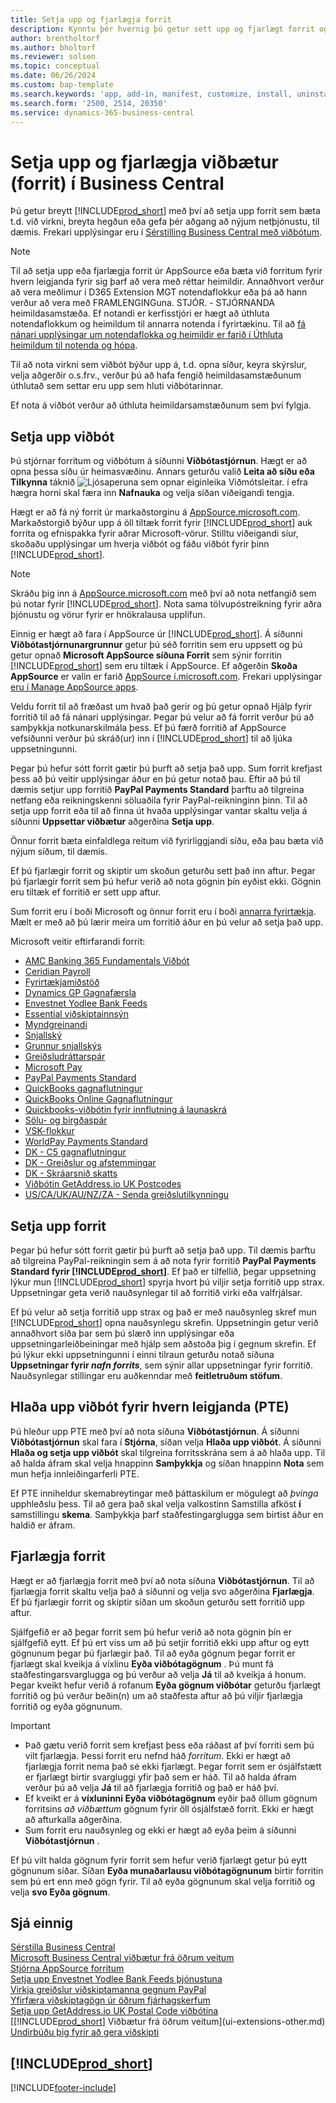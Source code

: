 ```yaml
---
title: Setja upp og fjarlægja forrit
description: Kynntu þér hvernig þú getur sett upp og fjarlægt forrit og viðbætur í Business Central.
author: brentholtorf
ms.author: bholtorf
ms.reviewer: solsen
ms.topic: conceptual
ms.date: 06/26/2024
ms.custom: bap-template
ms.search.keywords: 'app, add-in, manifest, customize, install, uninstall'
ms.search.form: '2500, 2514, 20350'
ms.service: dynamics-365-business-central
---
```


# Setja upp og fjarlægja viðbætur (forrit) í Business Central

Þú getur breytt [!INCLUDE[prod_short](includes/prod_short.md)] með því að setja upp forrit sem bæta t.d. við virkni, breyta hegðun eða gefa þér aðgang að nýjum netþjónustu, til dæmis. Frekari upplýsingar eru í [Sérstilling Business Central með viðbótum](ui-extensions.md).

> [!NOTE]
> Til að setja upp eða fjarlægja forrit úr AppSource eða bæta við forritum fyrir hvern leigjanda fyrir sig þarf að vera með réttar heimildir. Annaðhvort verður að vera meðlimur í D365 Extension MGT notendaflokkur eða þá að hann verður að vera með FRAMLENGINGuna. STJÓR. - STJÓRNANDA heimildasamstæða. Ef notandi er kerfisstjóri er hægt að úthluta notendaflokkum og heimildum til annarra notenda í fyrirtækinu. Til að [fá nánari upplýsingar um notendaflokka og heimildir er farið í Úthluta heimildum til notenda og hópa](ui-define-granular-permissions.md).
>
> Til að nota virkni sem viðbót býður upp á, t.d. opna síður, keyra skýrslur, velja aðgerðir o.s.frv., verður þú að hafa fengið heimildasamstæðunum úthlutað sem settar eru upp sem hluti viðbótarinnar.

Ef nota á viðbót verður að úthluta heimildarsamstæðunum sem því fylgja.

## <a name="install"></a>Setja upp viðbót

Þú stjórnar forritum og viðbótum á síðunni **Viðbótastjórnun**. Hægt er að opna þessa síðu úr heimasvæðinu. Annars geturðu valið **Leita að síðu eða Tilkynna** táknið ![Ljósaperuna sem opnar eiginleika Viðmótsleitar.](media/ui-search/search_small.png "Segðu mér hvað þú vilt gera") í efra hægra horni skal færa inn **Nafnauka** og velja síðan viðeigandi tengja.  

Hægt er að fá ný forrit úr markaðstorginu á [AppSource.microsoft.com](https://go.microsoft.com/fwlink/?linkid=2081646). Markaðstorgið býður upp á öll tiltæk forrit fyrir [!INCLUDE[prod_short](includes/prod_short.md)] auk forrita og efnispakka fyrir aðrar Microsoft-vörur. Stilltu viðeigandi síur, skoðaðu upplýsingar um hverja viðbót og fáðu viðbót fyrir þinn [!INCLUDE[prod_short](includes/prod_short.md)].  

> [!NOTE]  
> Skráðu þig inn á [AppSource.microsoft.com](https://appsource.microsoft.com/) með því að nota netfangið sem þú notar fyrir [!INCLUDE[prod_short](includes/prod_short.md)]. Nota sama tölvupóstreikning fyrir aðra þjónustu og vörur fyrir er hnökralausa upplifun.  

Einnig er hægt að fara í AppSource úr [!INCLUDE[prod_short](includes/prod_short.md)]. Á síðunni **Viðbótastjórnunargrunnur** getur þú séð forritin sem eru uppsett og þú getur opnað **Microsoft AppSource síðuna Forrit** sem sýnir forritin [!INCLUDE[prod_short](includes/prod_short.md)] sem eru tiltæk í AppSource. Ef aðgerðin **Skoða AppSource** er valin er farið [AppSource í.microsoft.com](https://go.microsoft.com/fwlink/?linkid=2081646). Frekari upplýsingar [eru í Manage AppSource apps](admin-manage-appsource-apps.md).  

Veldu forrit til að fræðast um hvað það gerir og þú getur opnað Hjálp fyrir forritið til að fá nánari upplýsingar. Þegar þú velur að fá forrit verður þú að samþykkja notkunarskilmála þess. Ef þú færð forritið af AppSource vefsíðunni verður þú skráð(ur) inn í [!INCLUDE[prod_short](includes/prod_short.md)] til að ljúka uppsetningunni.  

Þegar þú hefur sótt forrit gætir þú þurft að setja það upp. Sum forrit krefjast þess að þú veitir upplýsingar áður en þú getur notað þau. Eftir að þú til dæmis setjur upp forritið **PayPal Payments Standard** þarftu að tilgreina netfang eða reikningskenni söluaðila fyrir PayPal-reikninginn þinn. Til að setja upp forrit eða til að finna út hvaða upplýsingar vantar skaltu velja á síðunni **Uppsettar viðbætur** aðgerðina **Setja upp**.  

Önnur forrit bæta einfaldlega reitum við fyrirliggjandi síðu, eða þau bæta við nýjum síðum, til dæmis.

Ef þú fjarlægir forrit og skiptir um skoðun geturðu sett það inn aftur. Þegar þú fjarlægir forrit sem þú hefur verið að nota gögnin þín eyðist ekki. Gögnin eru tiltæk ef forritið er sett upp aftur.

Sum forrit eru í boði Microsoft og önnur forrit eru í boði [annarra fyrirtækja](ui-extensions-other.md). Mælt er með að þú lærir meira um forritið áður en þú velur að setja það upp.

Microsoft veitir eftirfarandi forrit:

* [AMC Banking 365 Fundamentals Viðbót](ui-extensions-amc-banking.md)
* [Ceridian Payroll](ui-extensions-ceridian-payroll.md)
* [Fyrirtækjamiðstöð](ui-extensions-company-hub.md)  
* [Dynamics GP Gagnafærsla](ui-extensions-dynamicsgp-data-migration.md)
* [Envestnet Yodlee Bank Feeds](ui-extensions-yodlee-bank-feeds.md)
* [Essential viðskiptainnsýn](ui-extensions-essential-business-insights.md)
* [Myndgreinandi](ui-extensions-image-analyzer.md)
* [Snjallský](ui-extensions-data-replication.md)
* [Grunnur snjallskýs](ui-extensions-intelligent-cloud.md)  
* [Greiðsludráttarspár](ui-extensions-late-payment-prediction.md)
* [Microsoft Pay](ui-extensions-microsoft-pay-payments.md)
* [PayPal Payments Standard](ui-extensions-paypal-payments-standard.md)
* [QuickBooks gagnaflutningur](ui-extensions-quickbooks-data-migration.md)
* [QuickBooks Online Gagnaflutningur](ui-extensions-quickbooks-online-data-migration.md)
* [Quickbooks-viðbótin fyrir innflutning á launaskrá](ui-extensions-quickbooks-payroll.md)
* [Sölu- og birgðaspár](ui-extensions-sales-forecast.md)
* [VSK-flokkur](ui-extensions-vat-group.md)
* [WorldPay Payments Standard](ui-extensions-worldpay-payments-standard.md)
* [DK - C5 gagnaflutningur](ui-extensions-c5-data-migration.md)
* [DK - Greiðslur og afstemmingar](ui-extensions-payments-reconciliation-formats-dk.md)
* [DK - Skráarsnið skatts](ui-extensions-tax-file-formats-dk.md)
* [Viðbótin GetAddress.io UK Postcodes](LocalFunctionality/UnitedKingdom/ui-extensions-getaddressio.md)  
* [US/CA/UK/AU/NZ/ZA - Senda greiðslutilkynningu](ui-extensions-send-remittance-advice.md)

## Setja upp forrit

Þegar þú hefur sótt forrit gætir þú þurft að setja það upp. Til dæmis þarftu að tilgreina PayPal-reikningin sem á að nota fyrir forritið **PayPal Payments Standard fyrir [!INCLUDE[prod_short](includes/prod_short.md)]**. Ef það er tilfellið, þegar uppsetning lýkur mun [!INCLUDE[prod_short](includes/prod_short.md)] spyrja hvort þú viljir setja forritið upp strax. Uppsetningar geta verið nauðsynlegar til að forritið virki eða valfrjálsar.

Ef þú velur að setja forritið upp strax og það er með nauðsynleg skref mun [!INCLUDE[prod_short](includes/prod_short.md)] opna nauðsynlegu skrefin. Uppsetningin getur verið annaðhvort síða þar sem þú slærð inn upplýsingar eða uppsetningarleiðbeiningar með hjálp sem aðstoða þig í gegnum skrefin. Ef þú lýkur ekki uppsetningunni í einni tilraun geturðu notað síðuna **Uppsetningar fyrir _nafn forrits_**, sem sýnir allar uppsetningar fyrir forritið. Nauðsynlegar stillingar eru auðkenndar með **feitletruðum stöfum**.

## Hlaða upp viðbót fyrir hvern leigjanda (PTE)

Þú hleður upp PTE með því að nota síðuna **Viðbótastjórnun**. Á síðunni **Viðbótastjórnun** skal fara í **Stjórna**, síðan velja **Hlaða upp viðbót**. Á síðunni **Hlaða og setja upp viðbót** skal tilgreina forritsskrána sem á að hlaða upp. Til að halda áfram skal velja hnappinn **Samþykkja** og síðan hnappinn **Nota** sem mun hefja innleiðingarferli PTE.

Ef PTE inniheldur skemabreytingar með þáttaskilum er mögulegt að *þvinga* upphleðslu þess. Til að gera það skal velja valkostinn Samstilla afköst **í** samstillingu **skema**. Samþykkja þarf staðfestingarglugga sem birtist áður en haldið er áfram.  

## Fjarlægja forrit

Hægt er að fjarlægja forrit með því að nota síðuna **Viðbótastjórnun**. Til að fjarlægja forrit skaltu velja það á síðunni og velja svo aðgerðina **Fjarlægja**. Ef þú fjarlægir forrit og skiptir síðan um skoðun geturðu sett forritið upp aftur.

Sjálfgefið er að þegar forrit sem þú hefur verið að nota gögnin þín er sjálfgefið eytt. Ef þú ert viss um að þú setjir forritið ekki upp aftur og eytt gögnunum þegar þú fjarlægir það. Til að eyða gögnum þegar forrit er fjarlægt skal kveikja á víxlinu **Eyða viðbótagögnum** . Þú munt fá staðfestingarsvarglugga og þú verður að velja **Já** til að kveikja á honum. Þegar kveikt hefur verið á rofanum **Eyða gögnum viðbótar** geturðu fjarlægt forritið og þú verður beðin(n) um að staðfesta aftur að þú viljir fjarlægja forritið og eyða gögnunum.

> [!IMPORTANT]  
> * Það gætu verið forrit sem krefjast þess eða ráðast af því forriti sem þú vilt fjarlægja. Þessi forrit eru nefnd háð *forritum*. Ekki er hægt að fjarlægja forrit nema það sé ekki fjarlægt. Þegar forrit sem er ósjálfstætt er fjarlægt birtir svargluggi yfir það sem er háð. Til að halda áfram verður þú að velja **Já** til að fjarlægja forritið og það er háð því.
> * Ef kveikt er á **víxluninni Eyða viðbótagögnum** eyðir það öllum gögnum forritsins *að viðbættum* gögnum fyrir öll ósjálfstæð forrit. Ekki er hægt að afturkalla aðgerðina.
> * Sum forrit eru nauðsynleg og ekki er hægt að eyða þeim á síðunni **Viðbótastjórnun** .  

Ef þú vilt halda gögnum fyrir forrit sem hefur verið fjarlægt getur þú eytt gögnunum síðar. Síðan **Eyða munaðarlausu viðbótagögnunum** birtir forritin sem þú ert enn með gögn fyrir. Til að eyða gögnunum skal velja forritið og velja **svo Eyða gögnum**. 

## Sjá einnig

[Sérstilla Business Central](ui-customizing-overview.md)  
[Microsoft Business Central viðbætur frá öðrum veitum](ui-extensions-other.md)  
[Stjórna AppSource forritum](admin-manage-appsource-apps.md)  
[Setja upp Envestnet Yodlee Bank Feeds þjónustuna](bank-how-setup-bank-statement-service.md)  
[Virkja greiðslur viðskiptamanna gegnum PayPal](sales-how-enable-payment-service-extensions.md)  
[Yfirfæra viðskiptagögn úr öðrum fjárhagskerfum](across-import-data-configuration-packages.md)  
[Setja upp GetAddress.io UK Postal Code viðbótina](LocalFunctionality/UnitedKingdom/uk-setup-postal-code-service.md)  
[[!INCLUDE[prod_short](includes/prod_short.md)] Viðbætur frá öðrum veitum](ui-extensions-other.md)  
[Undirbúðu þig fyrir að gera viðskipti](ui-get-ready-business.md)  

## [!INCLUDE[prod_short](includes/free_trial_md.md)]  


[!INCLUDE[footer-include](includes/footer-banner.md)]
